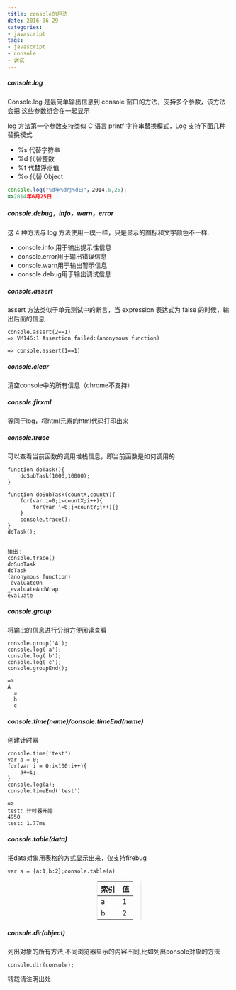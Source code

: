 ```yaml
---
title: console的用法
date: 2016-06-29
categories: 
- javascript
tags: 
- javascript 
- console 
- 调试
---
```


##### console.log  

Console.log 是最简单输出信息到 console 窗口的方法，支持多个参数，该方法会把 这些参数组合在一起显示  
<!--more-->
log 方法第一个参数支持类似 C 语言 printf 字符串替换模式，Log 支持下面几种替换模式  

* %s  代替字符串
* %d  代替整数
* %f  代替浮点值
* %o  代替 Object  

```javascript
console.log("%d年%d月%d日"，2014,6,25);
=>2014年6月25日
```  

##### console.debug，info，warn，error  

这 4 种方法与 log 方法使用一模一样，只是显示的图标和文字颜色不一样.  

* console.info 用于输出提示性信息  
* console.error用于输出错误信息  
* console.warn用于输出警示信息  
* console.debug用于输出调试信息  

##### console.assert  

assert 方法类似于单元测试中的断言，当 expression 表达式为 false 的时候，输出后面的信息  

```
console.assert(2==1)
=> VM146:1 Assertion failed:(anonymous function) 

=> console.assert(1==1)
``` 

##### console.clear 

清空console中的所有信息（chrome不支持）  

##### console.firxml  

等同于log，将html元素的html代码打印出来  

##### console.trace  

可以查看当前函数的调用堆栈信息，即当前函数是如何调用的  

```
function doTask(){
    doSubTask(1000,10000);
}
 
function doSubTask(countX,countY){
    for(var i=0;i<countX;i++){
        for(var j=0;j<countY;j++){} 
    }
    console.trace();
}
doTask();


输出：
console.trace() 
doSubTask
doTask 
(anonymous function) 
_evaluateOn 
_evaluateAndWrap 
evaluate 
```

##### console.group  

将输出的信息进行分组方便阅读查看  

```
console.group('A');
console.log('a');
console.log('b');
console.log('c');
console.groupEnd();

=>
A
  a
  b
  c
```

##### console.time(name)/console.timeEnd(name)  

创建计时器  

```  
console.time('test')
var a = 0;
for(var i = 0;i<100;i++){
	a+=i;
}
console.log(a);
console.timeEnd('test')

=>
test: 计时器开始
4950
test: 1.77ms
```

##### console.table(data)  

把data对象用表格的方式显示出来，仅支持firebug  

```
var a = {a:1,b:2};console.table(a)
```  

<table style="width:100px;margin:0 auto;border:1px solid #ddd">
	<thead>
		<tr>
			<th>索引</th>
			<th>值</th>
		</tr>
	</thead>
	<tbody>
		<tr>
			<td>a</td>
			<td>1</td>
		</tr>
		<tr>
			<td>b</td>
			<td>2</td>
		</tr>
	</tbody>
</table>

##### console.dir(object)  

列出对象的所有方法,不同浏览器显示的内容不同,比如列出console对象的方法  

```
console.dir(console);
```

转载请注明出处   
